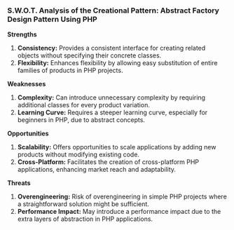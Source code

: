 ### S.W.O.T. Analysis of the Creational Pattern: Abstract Factory Design Pattern Using PHP

**Strengths**
1. **Consistency:** Provides a consistent interface for creating related objects without specifying their concrete classes.
2. **Flexibility:** Enhances flexibility by allowing easy substitution of entire families of products in PHP projects.

**Weaknesses**
1. **Complexity:** Can introduce unnecessary complexity by requiring additional classes for every product variation.
2. **Learning Curve:** Requires a steeper learning curve, especially for beginners in PHP, due to abstract concepts.

**Opportunities**
1. **Scalability:** Offers opportunities to scale applications by adding new products without modifying existing code.
2. **Cross-Platform:** Facilitates the creation of cross-platform PHP applications, enhancing market reach and adaptability.

**Threats**
1. **Overengineering:** Risk of overengineering in simple PHP projects where a straightforward solution might be sufficient.
2. **Performance Impact:** May introduce a performance impact due to the extra layers of abstraction in PHP applications.
